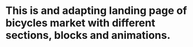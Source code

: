 # This is and adapting landing page of bicycles market with different sections, blocks and animations.
